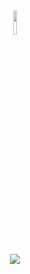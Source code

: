 
<div align="center">
<img width="10%" src="https://media2.giphy.com/media/1jgLDGD1Bn27e/giphy.gif"><br>
<img src="https://readme-typing-svg.demolab.com?font=Fira+Code&size=15&duration=500&pause=500&color=C5BBBB&center=true&vCenter=true&width=435&lines=gooootchaaa!!!;discord.gg%2Fuyuyorum;sick+uWu%3F;uyuyorumstore.com;nill%2Cnull%2Cundefined;where+is+my+lighter+or+my+mind%3F;lol;01010101010101010010101;anime+girls+real%3F;lmao;why+do+we+use+microsoft+instead+of+linux%3F;copilot+and+chatgbt+got+me;why+are+people+so+selfish%3F;go+f*cking+back;AAAAAAAAAAAAAAAAAAAAAAAAAAAAAAAAAAAAAAAAAAAAAAAAAAAA" /><br>
</div>

